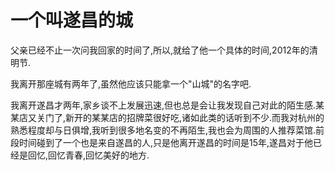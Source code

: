# 一个叫遂昌的城

父亲已经不止一次问我回家的时间了,所以,就给了他一个具体的时间,2012年的清明节.
	
我离开那座城有两年了,虽然他应该只能拿一个"山城"的名字吧.

我离开遂昌才两年,家乡谈不上发展迅速,但也总是会让我发现自己对此的陌生感.某某店又关门了,新开的某某店的招牌菜很好吃,诸如此类的话听到不少.而我对杭州的熟悉程度却与日俱增,我听到很多地名变的不再陌生,我也会为周围的人推荐菜馆.前段时间碰到了一个也是来自遂昌的人,只是他离开遂昌的时间是15年,遂昌对于他已经是回忆,回忆青春,回忆美好的地方.


